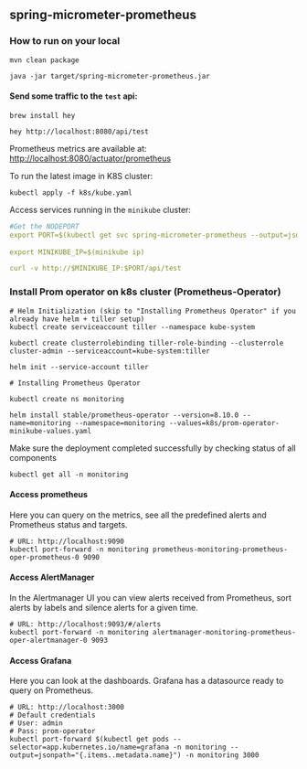 spring-micrometer-prometheus
---

### How to run on your local

```
mvn clean package

java -jar target/spring-micrometer-prometheus.jar
```

#### Send some traffic to the `test` api:

```
brew install hey

hey http://localhost:8080/api/test

```

Prometheus metrics are available at: [http://localhost:8080/actuator/prometheus](http://localhost:8080/actuator/prometheus)

To run the latest image in K8S cluster:

```
kubectl apply -f k8s/kube.yaml
```

Access services running in the `minikube` cluster:

```yaml
#Get the NODEPORT
export PORT=$(kubectl get svc spring-micrometer-prometheus --output=jsonpath="{.spec.ports[0].nodePort}")
 
export MINIKUBE_IP=$(minikube ip)

curl -v http://$MINIKUBE_IP:$PORT/api/test
```

### Install Prom operator on k8s cluster (Prometheus-Operator)

```
# Helm Initialization (skip to "Installing Prometheus Operator" if you already have helm + tiller setup) 
kubectl create serviceaccount tiller --namespace kube-system

kubectl create clusterrolebinding tiller-role-binding --clusterrole cluster-admin --serviceaccount=kube-system:tiller

helm init --service-account tiller

# Installing Prometheus Operator

kubectl create ns monitoring

helm install stable/prometheus-operator --version=8.10.0 --name=monitoring --namespace=monitoring --values=k8s/prom-operator-minikube-values.yaml

```

Make sure the deployment completed successfully by checking status of all components

```
kubectl get all -n monitoring
``` 


#### Access prometheus
Here you can query on the metrics, see all the predefined alerts and Prometheus status and targets.
```
# URL: http://localhost:9090
kubectl port-forward -n monitoring prometheus-monitoring-prometheus-oper-prometheus-0 9090
```

#### Access AlertManager
In the Alertmanager UI you can view alerts received from Prometheus, sort alerts by labels and silence alerts for a given time.

```
# URL: http://localhost:9093/#/alerts
kubectl port-forward -n monitoring alertmanager-monitoring-prometheus-oper-alertmanager-0 9093
```

#### Access Grafana
Here you can look at the dashboards. Grafana has a datasource ready to query on Prometheus.

```
# URL: http://localhost:3000
# Default credentials
# User: admin
# Pass: prom-operator
kubectl port-forward $(kubectl get pods --selector=app.kubernetes.io/name=grafana -n monitoring --output=jsonpath="{.items..metadata.name}") -n monitoring 3000
```

